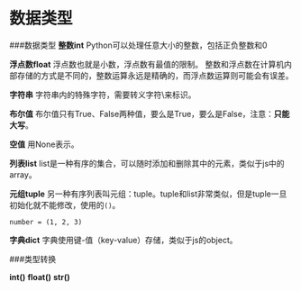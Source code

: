 数据类型
===

###数据类型
**整数int**
Python可以处理任意大小的整数，包括正负整数和0

**浮点数float**
浮点数也就是小数，浮点数有最值的限制。
整数和浮点数在计算机内部存储的方式是不同的，整数运算永远是精确的，而浮点数运算则可能会有误差。

**字符串**
字符串内的特殊字符，需要转义字符\来标识。

**布尔值**
布尔值只有True、False两种值，要么是True，要么是False，注意：**只能大写**。

**空值**
用None表示。

**列表list**
list是一种有序的集合，可以随时添加和删除其中的元素，类似于js中的array。

**元组tuple**
另一种有序列表叫元组：tuple。tuple和list非常类似，但是tuple一旦初始化就不能修改，使用的`()`。
```
number = (1, 2, 3)
```

**字典dict**
字典使用键-值（key-value）存储，类似于js的object。

###类型转换

**int()**
**float()**
**str()**

